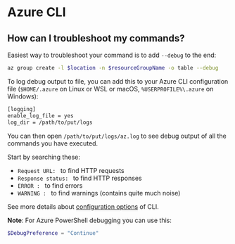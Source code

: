 # Azure CLI

## How can I troubleshoot my commands?

Easiest way to troubleshoot your command is to add `--debug` to the end:

```bash
az group create -l $location -n $resourceGroupName -o table --debug
```

To log debug output to file, you can add this to your Azure CLI configuration file
(`$HOME/.azure` on Linux or WSL or macOS, `%USERPROFILE%\.azure` on Windows):

```bash
[logging]
enable_log_file = yes
log_dir = /path/to/put/logs
```

You can then open `/path/to/put/logs/az.log` to see debug output of all the commands you have executed.

Start by searching these:

- `Request URL: ` to find HTTP requests
- `Response status: ` to find HTTP responses
- `ERROR : ` to find errors
- `WARNING : ` to find warnings (contains quite much noise)

See more details about [configuration options](https://docs.microsoft.com/en-us/cli/azure/azure-cli-configuration) of CLI.

**Note**: For Azure PowerShell debugging you can use this:

```powershell
$DebugPreference = "Continue"
```
